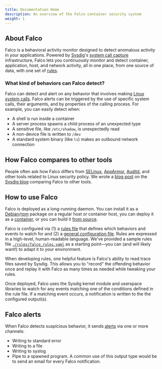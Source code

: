 ```yaml
---
title: Documentation Home
description: An overview of the Falco container security system
weight: 1
---
```


## About Falco

Falco is a behavioral activity monitor designed to detect anomalous activity in your applications. Powered by [Sysdig](https://github.com/draios/sysdig)'s [system call capture](https://sysdig.com/blog/fascinating-world-linux-system-calls/) infrastructure, Falco lets you continuously monitor and detect container, application, host, and network activity, all in one place, from one source of data, with one set of [rules](rules).

### What kind of behaviors can Falco detect?

Falco can detect and alert on any behavior that involves making [Linux system calls](http://man7.org/linux/man-pages/man2/syscalls.2.html). Falco alerts can be triggered by the use of specific system calls, their arguments, and by properties of the calling process. For example, you can easily detect when:

* A shell is run inside a container
* A server process spawns a child process of an unexpected type
* A sensitive file, like `/etc/shadow`, is unexpectedly read
* A non-device file is written to `/dev`
* A standard system binary (like `ls`) makes an outbound network connection

## How Falco compares to other tools

People often ask how Falco differs from [SELinux](https://en.wikipedia.org/wiki/Security-Enhanced_Linux), [AppArmor](https://wiki.ubuntu.com/AppArmor), [Auditd](https://linux.die.net/man/8/auditd), and other tools related to Linux security policy. We wrote a [blog post](https://sysdig.com/blog/selinux-seccomp-falco-technical-discussion/) on the [Sysdig blog](https://sysdig.com/blog) comparing Falco to other tools.

## How to use Falco

Falco is deployed as a long-running daemon. You can install it as a [Debian](installation#debian)/[rpm](installation#rhel) package on a regular host or container host, you can deploy it as a [container](installation#docker), or you can build it [from source](source).

Falco is configured via (1) a [rules file](rules) that defines which behaviors and events to watch for and (2) a [general configuration file](config). Rules are expressed in a high-level, human-readable language. We've provided a sample rules file [`./rules/falco_rules.yaml`](https://github.com/falcosecurity/falco/blob/dev/rules/falco_rules.yaml) as a starting point—you can (and will likely want!) to adapt it to your environment.

When developing rules, one helpful feature is Falco's ability to read trace files saved by Sysdig. This allows you to "record" the offending behavior once and replay it with Falco as many times as needed while tweaking your rules.

Once deployed, Falco uses the Sysdig kernel module and userspace libraries to watch for any events matching one of the conditions defined in the rule file. If a matching event occurs, a notification is written to the the configured output(s).

## Falco alerts

When Falco detects suspicious behavior, it sends [alerts](alerts) via one or more channels:

* Writing to standard error
* Writing to a file
* Writing to syslog
* Pipe to a spawned program. A common use of this output type would be to send an email for every Falco notification.
